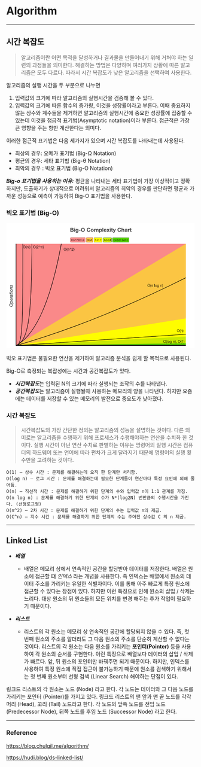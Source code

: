# Algorithm

---

## 시간 복잡도

> 알고리즘이란 어떤 목적을 달성하거나 결과물을 만들어내기 위해 거쳐야 하는 일련의 과정들을 의미한다. 해결하는 방법은 다양하며 여러가지 상황에
> 따른 알고리즘은 모두 다르다. 따라서 시간 복잡도가 낮은 알고리즘을 선택하여 사용한다.

알고리즘의 실행 시간을 두 부분으로 나누면
1. 입력값의 크기에 따라 알고리즘의 실행시간을 검증해 볼 수 있다.
2. 입력값의 크기에 따른 함수의 증가량, 이것을 성장률이라고 부른다. 이때 중요하지 않는 상수와 계수들을 제거하면 알고리즘의 실행시간에 중요한 성장률에
집중할 수 있는데 이것을 점금적 표기법(Asymptotic notation)이라 부른다. 점근적은 가장 큰 영향을 주는 항만 계산한다는 의미다.


이러한 점근적 표기법은 다음 세가지가 있으며 시간 복잡도를 나타내는데 사용된다.
* 최상의 경우: 오메가 표기법 (Big-Ω Notation)
* 평균의 경우: 세타 표기법 (Big-θ Notation)
* 최악의 경우 : 빅오 표기법 (Big-O Notation)

**_Big-o 표기법을 사용하는 이유:_** 평균을 나타내는 세타 표기법이 가장 이상적이고 정확하지만, 도출하기가 상대적으로 어려워서 알고리즘의
최악의 경우를 판단하면 평균과 가까운 성능으로 예측이 가능하여 Big-O 표기법을 사용한다.

### 빅오 표기법 (Big-O)

![img.png](images/ymk/bigo_ymk.png)

빅오 표기법은 불필요한 연산을 제거하여 알고리즘 분석을 쉽게 할 목적으로 사용된다.

Big-O로 측정되는 복잡성에는 시간과 공간복잡도가 있다.
* ***시간복잡도***는 입력된 N의 크기에 따라 실행되는 조작의 수를 나타낸다.
* ***공간복잡도***는 알고리즘이 실행될때 사용하는 메모리의 양을 나타낸다. 하지만 요즘에는 데이터를 저장할 수 있는 메모리의 발전으로 중요도가 낮아졌다.

### 시간 복잡도
> 시간복잡도의 가장 간단한 정의는 알고리즘의 성능을 설명하는 것이다. 다른 의미로는 알고리즘을 수행하기 위해 프로세스가 수행해야하는 연산을 수치화 한 것이다.
> 실행 시간이 아닌 연산 수치로 판별하는 이유는 명령어의 실행 시간은 컴퓨터의 하드웨어 또는 언어에 따라 편차가 크게 달라지기 때문에 명령어의
> 실행 횟수만을 고려하는 것이다.

```text
O(1) – 상수 시간 : 문제를 해결하는데 오직 한 단계만 처리함.
O(log n) – 로그 시간 : 문제를 해결하는데 필요한 단계들이 연산마다 특정 요인에 의해 줄어듬.
O(n) – 직선적 시간 : 문제를 해결하기 위한 단계의 수와 입력값 n이 1:1 관계를 가짐.
O(n log n) : 문제를 해결하기 위한 단계의 수가 N*(log2N) 번만큼의 수행시간을 가진다. (선형로그형)
O(n^2) – 2차 시간 : 문제를 해결하기 위한 단계의 수는 입력값 n의 제곱.
O(C^n) – 지수 시간 : 문제를 해결하기 위한 단계의 수는 주어진 상수값 C 의 n 제곱.
```

---

## Linked List

* _**배열**_
  * 배열은 메모리 상에서 연속적인 공간을 할당받아 데이터를 저장한다. 배열은 원소에 접근할 떄 _인덱스_ 라는 개념을 사용한다. 즉 인덱스는 배열에서
원소의 데이터 주소를 가리키는 유일한 식별자이다. 이를 통해 아주 빠르게 특정 원소에 접근할 수 있다는 장점이 있다. 하지만 이런 특징으로 인해 원소의
삽입 / 삭제는 느리다. 대상 원소의 뒤 원소들의 모든 위치를 변경 해주는 추가 작업이 필요하기 때문이다.


* _**리스트**_
  * 리스트의 각 원소는 메모리 상 연속적인 공간에 할당되지 않을 수 있다. 즉, 첫 번째 원소의 주소를 알더라도 그 다음 원소의 주소를 단순히 계산할 수 없다는 것이다.
리스트의 각 원소는 다음 원소를 가리키는 **포인터(Pointer)** 등을 사용하여 각 원소의 순서를 구현한다. 이런 특징으로 배열보다 데이터의 삽입 / 삭제가 빠르다.
앞, 뒤 원소의 포인터만 바꿔주면 되기 때문이다. 하지만, 인덱스를 사용하여 특정 원소에 직접 접근이 불가능하기 때문에 원소를 검색하기 위해서는 첫 번째 원소부터
선형 검색 (Linear Search) 해야하는 단점이 있다.


링크드 리스트의 각 원소는 노드 (Node) 라고 한다. 각 노드는 데이터와 그 다음 노드를 가리키는 포인터 (Pointer)를 가지고 있다. 링크드 리스트의 맨 앞과
맨 끝 노드를 각각 머리 (Head), 꼬리 (Tail) 노드라고 한다. 각 노드의 앞쪽 노드를 전임 노드 (Predecessor Node), 뒤쪽 노드를 후임 노드 (Successor Node) 라고 한다.


---

### Reference

https://blog.chulgil.me/algorithm/

https://hudi.blog/ds-linked-list/

